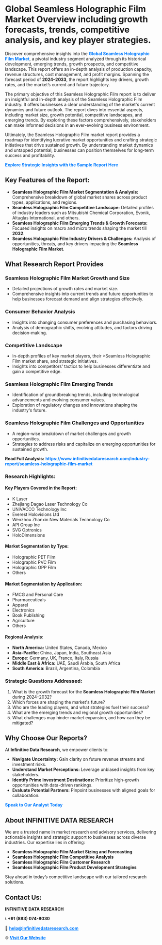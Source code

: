 <h1>Global Seamless Holographic Film Market Overview including growth forecasts, trends, competitive analysis, and key player strategies.</h1>
<p>
Discover comprehensive insights into the 
<a href="https://www.infinitivedataresearch.com/industry-report/seamless-holographic-film-market" rel="dofollow" style="color: #007BFF; text-decoration: none;"><strong>Global Seamless Holographic Film Market</strong></a>, a pivotal industry segment analyzed through its historical development, emerging trends, growth prospects, and competitive landscape. This report offers an in-depth analysis of production capacity, revenue structures, cost management, and profit margins. Spanning the forecast period of <strong>2024–2033</strong>, the report highlights key drivers, growth rates, and the market’s current and future trajectory.
</p>
<p>
The primary objective of this Seamless Holographic Film report is to deliver an insightful and in-depth analysis of the Seamless Holographic Film industry. It offers businesses a clear understanding of the market's current dynamics and future outlook. The report dives into essential aspects, including market size, growth potential, competitive landscapes, and emerging trends. By exploring these factors comprehensively, stakeholders can make informed decisions in an ever-evolving business environment.
</p>
<p>
Ultimately, the Seamless Holographic Film market report provides a roadmap for identifying lucrative market opportunities and crafting strategic initiatives that drive sustained growth. By understanding market dynamics and untapped potential, businesses can position themselves for long-term success and profitability.
</p>
<p>
<a href="https://www.infinitivedataresearch.com/request-sample/reportId=105206" style="color: #007BFF; text-decoration: none;"><strong>Explore Strategic Insights with the Sample Report Here</strong></a>
</p>

<h2>Key Features of the Report:</h2>
<ul>
<li><strong>Seamless Holographic Film Market Segmentation & Analysis:</strong> Comprehensive breakdown of global market shares across product types, applications, and regions.</li>
<li><strong>Seamless Holographic Film Competitive Landscape:</strong> Detailed profiles of industry leaders such as Mitsubishi Chemical Corporation, Evonik, Altuglas International, and others.</li>
<li><strong>Seamless Holographic Film Emerging Trends & Growth Forecasts:</strong> Focused insights on macro and micro trends shaping the market till <strong>2032</strong>.</li>
<li><strong>Seamless Holographic Film Industry Drivers & Challenges:</strong> Analysis of opportunities, threats, and key drivers impacting the <strong>Seamless Holographic Film Market</strong>.</li>
</ul>

<h2>What Research Report Provides</h2>
<h3>Seamless Holographic Film Market Growth and Size</h3>
<ul>
<li>Detailed projections of growth rates and market size.</li>
<li>Comprehensive insights into current trends and future opportunities to help businesses forecast demand and align strategies effectively.</li>
</ul>

<h3>Consumer Behavior Analysis</h3>
<ul>
<li>Insights into changing consumer preferences and purchasing behaviors.</li>
<li>Analysis of demographic shifts, evolving attitudes, and factors driving decision-making.</li>
</ul>

<h3>Competitive Landscape</h3>
<ul>
<li>In-depth profiles of key market players, their >Seamless Holographic Film market share, and strategic initiatives.</li>
<li>Insights into competitors' tactics to help businesses differentiate and gain a competitive edge.</li>
</ul>

<h3>Seamless Holographic Film Emerging Trends</h3>
<ul>
<li>Identification of groundbreaking trends, including technological advancements and evolving consumer values.</li>
<li>Exploration of regulatory changes and innovations shaping the industry's future.</li>
</ul>

<h3>Seamless Holographic Film Challenges and Opportunities</h3>
<ul>
<li>A region-wise breakdown of market challenges and growth opportunities.</li>
<li>Strategies to address risks and capitalize on emerging opportunities for sustained growth.</li>
</ul>
<p><strong>Read Full Analysis:</strong> <a href="https://www.infinitivedataresearch.com/industry-report/seamless-holographic-film-market" rel="dofollow" style="color: #007BFF; text-decoration: none;"><strong>https://www.infinitivedataresearch.com/industry-report/seamless-holographic-film-market</strong></a></p>
<h3>Research Highlights:</h3>
<h4>Key Players Covered in the Report:</h4>
<ul><li>K Laser</li><li>Zhejiang Dagao Laser Technology Co</li><li>UNIVACCO Technology Inc</li><li>Everest Holovisions Ltd</li><li>Wenzhou Zhanxin New Materials Technology Co</li><li>API Group Inc</li><li>SVG Optronics</li><li>HoloDimensions</li></ul>
<h4>Market Segmentation by Type:</h4>
<ul><li>Holographic PET Film</li><li>Holographic PVC Film</li><li>Holographic OPP Film</li><li>Others</li></ul>
<h4>Market Segmentation by Application:</h4>
<ul><li>FMCG and Personal Care</li><li>Pharmaceuticals</li><li>Apparel</li><li>Electronics</li><li>Book Publishing</li><li>Agriculture</li><li>Others</li></ul>

<h4>Regional Analysis:</h4>
<ul>
<li><strong>North America:</strong> United States, Canada, Mexico</li>
<li><strong>Asia-Pacific:</strong> China, Japan, India, Southeast Asia</li>
<li><strong>Europe:</strong> Germany, UK, France, Italy, Russia</li>
<li><strong>Middle East & Africa:</strong> UAE, Saudi Arabia, South Africa</li>
<li><strong>South America:</strong> Brazil, Argentina, Colombia</li>
</ul>

<h3>Strategic Questions Addressed:</h3>
<ol>
<li>What is the growth forecast for the <strong>Seamless Holographic Film Market</strong> during 2024–2032?</li>
<li>Which forces are shaping the market's future?</li>
<li>Who are the leading players, and what strategies fuel their success?</li>
<li>What are the emerging trends and regional growth opportunities?</li>
<li>What challenges may hinder market expansion, and how can they be mitigated?</li>
</ol>

<h2>Why Choose Our Reports?</h2>
<p>At <strong>Infinitive Data Research</strong>, we empower clients to:</p>
<ul>
<li><strong>Navigate Uncertainty:</strong> Gain clarity on future revenue streams and investment risks.</li>
<li><strong>Understand Market Perceptions:</strong> Leverage unbiased insights from key stakeholders.</li>
<li><strong>Identify Prime Investment Destinations:</strong> Prioritize high-growth opportunities with data-driven rankings.</li>
<li><strong>Evaluate Potential Partners:</strong> Pinpoint businesses with aligned goals for collaboration.</li>
</ul>
<p><a href="https://www.infinitivedataresearch.com/industry-report/seamless-holographic-film-market" rel="dofollow" style="color: #007BFF; text-decoration: none;"><strong>Speak to Our Analyst Today</strong></a></p>

<h2>About INFINITIVE DATA RESEARCH</h2>
<p>We are a trusted name in market research and advisory services, delivering actionable insights and strategic support to businesses across diverse industries. Our expertise lies in offering:</p>
<ul>
<li><strong>Seamless Holographic Film Market Sizing and Forecasting</strong></li>
<li><strong>Seamless Holographic Film Competitive Analysis</strong></li>
<li><strong>Seamless Holographic Film Customer Research</strong></li>
<li><strong>Seamless Holographic Film Product Development Strategies</strong></li>
</ul>
<p>Stay ahead in today’s competitive landscape with our tailored research solutions.</p>

<h2>Contact Us:</h2>
<p><strong>INFINITIVE DATA RESEARCH</strong></p>
<p>📞 <strong>+91 (883) 074-8030</strong></p>
<p>📧 <strong><a href="mailto:help@infinitivedataresearch.com" style="color: #007BFF;">help@infinitivedataresearch.com</a></strong></p>
<p>🌐 <strong><a href="https://www.infinitivedataresearch.com" rel="dofollow" style="color: #007BFF;">Visit Our Website</a></strong></p>